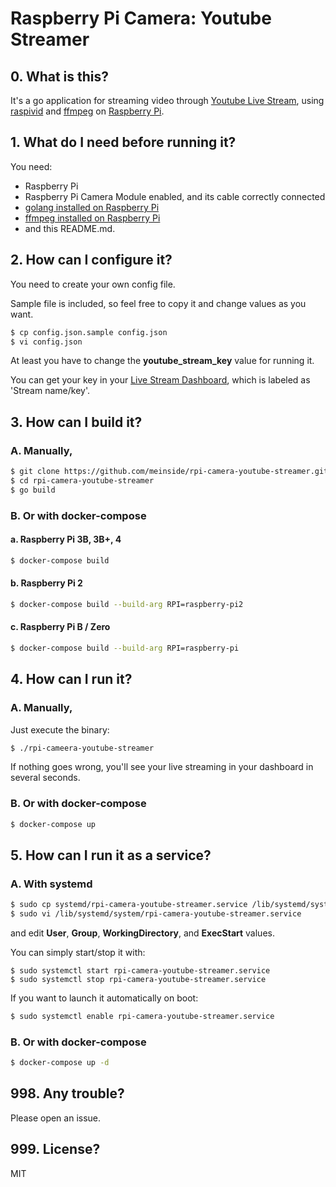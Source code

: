 # Raspberry Pi Camera: Youtube Streamer

## 0. What is this?

It's a go application for streaming video through [Youtube Live Stream](https://www.youtube.com/live_dashboard), using [raspivid](https://www.raspberrypi.org/documentation/usage/camera/raspicam/raspivid.md) and [ffmpeg](https://ffmpeg.org/) on [Raspberry Pi](https://www.raspberrypi.org/).

## 1. What do I need before running it?

You need:

* Raspberry Pi
* Raspberry Pi Camera Module enabled, and its cable correctly connected
* [golang installed on Raspberry Pi](https://github.com/meinside/dotfiles/raw/master/bin/install_go.sh)
* [ffmpeg installed on Raspberry Pi](https://github.com/meinside/dotfiles/raw/master/bin/install_ffmpeg.sh)
* and this README.md.

## 2. How can I configure it?

You need to create your own config file.

Sample file is included, so feel free to copy it and change values as you want.

```bash
$ cp config.json.sample config.json
$ vi config.json
```

At least you have to change the **youtube_stream_key** value for running it.

You can get your key in your [Live Stream Dashboard](https://www.youtube.com/live_dashboard), which is labeled as 'Stream name/key'.

## 3. How can I build it?

### A. Manually,

```bash
$ git clone https://github.com/meinside/rpi-camera-youtube-streamer.git
$ cd rpi-camera-youtube-streamer
$ go build
```

### B. Or with docker-compose

#### a. Raspberry Pi 3B, 3B+, 4

```bash
$ docker-compose build
```

#### b. Raspberry Pi 2

```bash
$ docker-compose build --build-arg RPI=raspberry-pi2
```

#### c. Raspberry Pi B / Zero

```bash
$ docker-compose build --build-arg RPI=raspberry-pi
```

## 4. How can I run it?

### A. Manually,

Just execute the binary:

```bash
$ ./rpi-cameera-youtube-streamer
```

If nothing goes wrong, you'll see your live streaming in your dashboard in several seconds.


### B. Or with docker-compose

```bash
$ docker-compose up
```

## 5. How can I run it as a service?

### A. With systemd

```bash
$ sudo cp systemd/rpi-camera-youtube-streamer.service /lib/systemd/system/
$ sudo vi /lib/systemd/system/rpi-camera-youtube-streamer.service
```

and edit **User**, **Group**, **WorkingDirectory**, and **ExecStart** values.

You can simply start/stop it with:

```
$ sudo systemctl start rpi-camera-youtube-streamer.service
$ sudo systemctl stop rpi-camera-youtube-streamer.service
```

If you want to launch it automatically on boot:

```bash
$ sudo systemctl enable rpi-camera-youtube-streamer.service
```

### B. Or with docker-compose

```bash
$ docker-compose up -d
```

## 998. Any trouble?

Please open an issue.

## 999. License?

MIT

